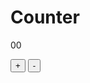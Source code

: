 <div class="counterContainer">
    <h1 class="counterHeading">Counter</h1>
    <p class="countValue">00</p>
    <div class="buttons">
        <button class="increment">+</button>
        <button class="decrement">-</button>
    </div>
</div>